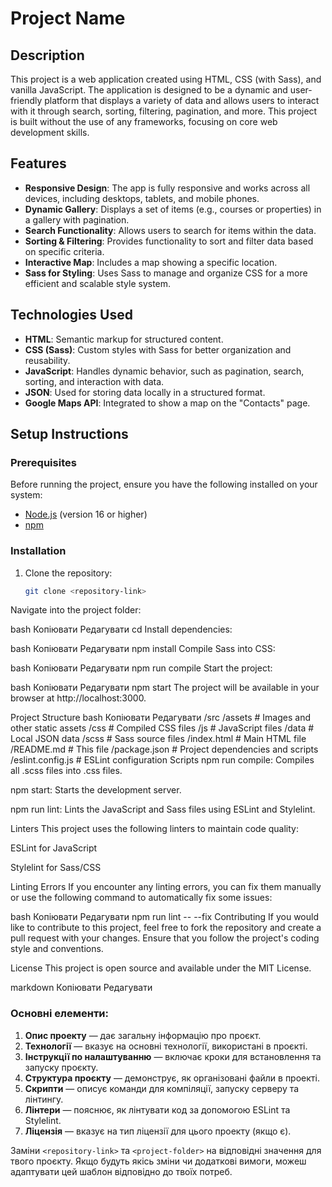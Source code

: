 # Project Name

## Description

This project is a web application created using HTML, CSS (with Sass), and vanilla JavaScript. The application is designed to be a dynamic and user-friendly platform that displays a variety of data and allows users to interact with it through search, sorting, filtering, pagination, and more. This project is built without the use of any frameworks, focusing on core web development skills.

## Features

- **Responsive Design**: The app is fully responsive and works across all devices, including desktops, tablets, and mobile phones.
- **Dynamic Gallery**: Displays a set of items (e.g., courses or properties) in a gallery with pagination.
- **Search Functionality**: Allows users to search for items within the data.
- **Sorting & Filtering**: Provides functionality to sort and filter data based on specific criteria.
- **Interactive Map**: Includes a map showing a specific location.
- **Sass for Styling**: Uses Sass to manage and organize CSS for a more efficient and scalable style system.

## Technologies Used

- **HTML**: Semantic markup for structured content.
- **CSS (Sass)**: Custom styles with Sass for better organization and reusability.
- **JavaScript**: Handles dynamic behavior, such as pagination, search, sorting, and interaction with data.
- **JSON**: Used for storing data locally in a structured format.
- **Google Maps API**: Integrated to show a map on the "Contacts" page.

## Setup Instructions

### Prerequisites

Before running the project, ensure you have the following installed on your system:

- [Node.js](https://nodejs.org/) (version 16 or higher)
- [npm](https://www.npmjs.com/)

### Installation

1. Clone the repository:

   ```bash
   git clone <repository-link>
Navigate into the project folder:

bash
Копіювати
Редагувати
cd <project-folder>
Install dependencies:

bash
Копіювати
Редагувати
npm install
Compile Sass into CSS:

bash
Копіювати
Редагувати
npm run compile
Start the project:

bash
Копіювати
Редагувати
npm start
The project will be available in your browser at http://localhost:3000.

Project Structure
bash
Копіювати
Редагувати
/src
  /assets        # Images and other static assets
  /css           # Compiled CSS files
  /js            # JavaScript files
  /data          # Local JSON data
  /scss          # Sass source files
  /index.html    # Main HTML file
  /README.md     # This file
  /package.json  # Project dependencies and scripts
  /eslint.config.js # ESLint configuration
Scripts
npm run compile: Compiles all .scss files into .css files.

npm start: Starts the development server.

npm run lint: Lints the JavaScript and Sass files using ESLint and Stylelint.

Linters
This project uses the following linters to maintain code quality:

ESLint for JavaScript

Stylelint for Sass/CSS

Linting Errors
If you encounter any linting errors, you can fix them manually or use the following command to automatically fix some issues:

bash
Копіювати
Редагувати
npm run lint -- --fix
Contributing
If you would like to contribute to this project, feel free to fork the repository and create a pull request with your changes. Ensure that you follow the project's coding style and conventions.

License
This project is open source and available under the MIT License.

markdown
Копіювати
Редагувати

### Основні елементи:

1. **Опис проекту** — дає загальну інформацію про проєкт.
2. **Технології** — вказує на основні технології, використані в проєкті.
3. **Інструкції по налаштуванню** — включає кроки для встановлення та запуску проєкту.
4. **Структура проєкту** — демонструє, як організовані файли в проекті.
5. **Скрипти** — описує команди для компіляції, запуску серверу та лінтингу.
6. **Лінтери** — пояснює, як лінтувати код за допомогою ESLint та Stylelint.
7. **Ліцензія** — вказує на тип ліцензії для цього проекту (якщо є).

Заміни `<repository-link>` та `<project-folder>` на відповідні значення для твого проєкту. Якщо будуть якісь зміни чи додаткові вимоги, можеш адаптувати цей шаблон відповідно до твоїх потреб.






